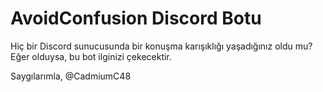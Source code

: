 # AvoidConfusion Discord Botu

Hiç bir Discord sunucusunda bir konuşma karışıklığı yaşadığınız oldu mu? Eğer olduysa, bu bot ilginizi çekecektir.

Saygılarımla, @CadmiumC48

